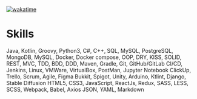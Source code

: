 [![wakatime](https://wakatime.com/badge/user/342c306f-2d85-43f6-a539-bb73a7c09656.svg)](https://wakatime.com/@342c306f-2d85-43f6-a539-bb73a7c09656)

# Skills
Java, Kotlin, Groovy, Python3, C#, C++,
SQL, MySQL, PostgreSQL, MongoDB, MySQL, Docker, Docker compose,
OOP, DRY, KISS, SOLID, REST, MVC, TDD, BDD, DDD,
Maven, Gradle, Git, GitHub/GitLab CI/CD, Jenkins, Linux, VMWare, VirtualBox, PostMan, Jupyter Notebook
ClickUp, Trello, Scrum, Agile, Figma
Bukkit, Spigot, Unity, Arduino, Ktlint, Django, Stable Diffusion
HTML5, CSS3, JavaScript, ReactJs, Redux, SASS, LESS, SCSS, Webpack, Babel, Axios
JSON, YAML, Markdown

